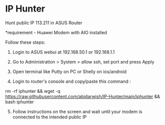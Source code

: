 # IP Hunter
Hunt public IP 113.211 in ASUS Router

*requirement - Huawei Modem with AIO installed

Follow these steps:

1. Login to ASUS webui at 192.168.50.1 or 192.168.1.1

2. Go to Administration > System > allow ssh, set port and press Apply

3. Open terminal like Putty on PC or Shelly on ios/android

4. Login to router's console and copy/paste this command :

rm -rf iphunter && wget -q https://raw.githubusercontent.com/abidarwish/IP-Hunter/main/iphunter && bash iphunter

5. Follow instructions on the screen and wait until your modem is connected to the intended public IP
